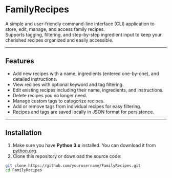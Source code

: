 # FamilyRecipes

A simple and user-friendly command-line interface (CLI) application to store, edit, manage, and access family recipes.  
Supports tagging, filtering, and step-by-step ingredient input to keep your cherished recipes organized and easily accessible.

---

## Features

- Add new recipes with a name, ingredients (entered one-by-one), and detailed instructions.
- View recipes with optional keyword and tag filtering.
- Edit existing recipes including their name, ingredients, and instructions.
- Delete recipes you no longer need.
- Manage custom tags to categorize recipes.
- Add or remove tags from individual recipes for easy filtering.
- Recipes and tags are saved locally in JSON format for persistence.

---

## Installation

1. Make sure you have **Python 3.x** installed. You can download it from [python.org](https://www.python.org/downloads/).
2. Clone this repository or download the source code:

```bash
git clone https://github.com/yourusername/FamilyRecipes.git
cd FamilyRecipes
